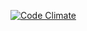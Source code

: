 [![Code Climate](https://codeclimate.com/github/bspaulding/sixty-three/badges/gpa.svg)](https://codeclimate.com/github/bspaulding/sixty-three)
